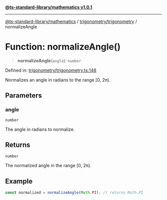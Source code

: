 [**@ts-standard-library/mathematics v1.0.1**](../../../README.md)

***

[@ts-standard-library/mathematics](../../../README.md) / [trigonometry/trigonometry](../README.md) / normalizeAngle

# Function: normalizeAngle()

> **normalizeAngle**(`angle`): `number`

Defined in: [trigonometry/trigonometry.ts:148](https://github.com/gabaudette/ts-stdlib/blob/7333da76bc775fbabd0907ad8519b912cfc2fe26/packages/mathematics/src/trigonometry/trigonometry.ts#L148)

Normalizes an angle in radians to the range [0, 2π).

## Parameters

### angle

`number`

The angle in radians to normalize.

## Returns

`number`

The normalized angle in the range [0, 2π).

## Example

```typescript
const normalized = normalizeAngle(Math.PI); // returns Math.PI
```
